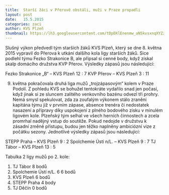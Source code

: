 ```yaml
---
title:  Starší žáci v Přerově obstáli, muži v Praze propadli
layout: post
date:   15.5.2015 
categories: zaci
author: KVS Plzeň
thumbnail: https://lh3.googleusercontent.com/tDpDXlEnenmw_aN5kvsxnqXYZz1eknMOmp5jVr7Nzil2uIBDx534o-q6AB_1YL5ldRrrVM7X8nSCEMsYTbmfkO-ORU5NNHaNyiG-4JliuRerLB8Ho8eDE0JywWwjnHmc6YhjRW-Ru1amnAR62msht3e6Lbo24w-QHGkf7vj9mEvKn6DS7l0snHUHk3pcRvo_sUdLjRlIFFVKDi6PDzuiCxYHfe4jXdrxnfoA-29e9mLSIhVtTQr_JEkpWqDti113WBPx5rgNJ5DGg0aPIDf_5_VdvsHmaZo3VFM9eYhFZ3W2-wICltb3B0FnDeYvN3tjLym1vT5c3xRAZHAoTBLYia70Ry0xDckdramsBCJ6NGXKZuGr9_AmieUJ3gWg9uVf651UmcQsovpJJCBE9MNivEutn0oYWtmgt-GXsZ5ZWNT3hwjabO1RSm0HMw12XcIWOw7cpow13_QXeNVBY3fMgFp5kLq6kOgTT_XnQJTgW0gfRFeZ6JJfdvuDm8YpqPfeqVASf96q6PlV0DZbB000R83Egi88U7omGw-3fzrfE5I=w700-h454-no
---
```

Slušný výkon předvedl tým starších žáků KVS Plzeň, který se dne 8. května 2015 vypravil do Přerova k utkání dalšího kola ligy starších žáků. Sice podlehl týmu Fezko Strakonice B, ale připsal si cenné body, když získal skalp domácího družstva KVP Přerov. Výsledky zápasů jsou následující:

Fezko Strakonice „B“ – KVS Plzeň 12 : 7
KVP Přerov – KVS Plzeň 3 : 11

9. května pokračovala druhá liga mužů „trojzápasovým“ kolem v Praze Podolí. Z pohledu KVS se bohužel tentokráte vydařilo snad jen počasí, když jinak si ze sluncem zalitého venkovního bazénu odvezl tři prohry. Nemá smysl spekulovat, zda za zoufalým výkonem stálo zranění kapitána týmu již v prvním zápase, absence trenéra či nedostatek nasazení a přípravy díky uspokojení z plného bodového zisku v minulém ligovém kole. Plzeňský tým selhal ve všech herních činnostech a zcela promrhal nadějný vstup do soutěže. Pokud nedojde v družstvu k zásadní změně přístupu, budou jen těžko naplněny ambiciózní vize z počátku sezony. Jednotlivé výsledky zápasů jsou následující:

STEPP Praha – KVS Plzeň 9 : 2
Spolchemie Ústí n/L. – KVS Plzeň 9 : 7
TJ Tábor – KVS Plzeň 13 : 5

Tabulka 2 ligy mužů po 2. kole:
1. TJ Tábor 8 bodů
2. Spolchemie Ústí n/L. 6 6 bodů
3. KVS Plzeň 6 bodů
4. STEPP Praha 4 body
5. TJ Děčín 0 bodů
